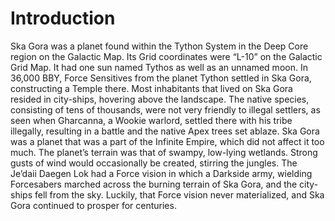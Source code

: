 # Introduction

Ska Gora was a planet found within the Tython System in the Deep Core region on the Galactic Map.
Its Grid coordinates were “L-10” on the Galactic Grid Map.
It had one sun named Tythos as well as an unnamed moon.
In 36,000 BBY, Force Sensitives from the planet Tython settled in Ska Gora, constructing a Temple there.
Most inhabitants that lived on Ska Gora resided in city-ships, hovering above the landscape.
The native species, consisting of tens of thousands, were not very friendly to illegal settlers, as seen when Gharcanna, a  Wookie warlord, settled there with his tribe illegally, resulting in a battle and the native Apex trees set ablaze.
Ska Gora was a planet that was a part of the Infinite Empire, which did not affect it too much.
The planet’s terrain was that of swampy, low-lying wetlands.
Strong gusts of wind would occasionally be created, stirring the jungles.
The Je’daii Daegen Lok had a Force vision in which a Darkside army, wielding Forcesabers marched across the burning terrain of Ska Gora, and the city-ships fell from the sky.
Luckily, that Force vision never materialized, and Ska Gora continued to prosper for centuries.
